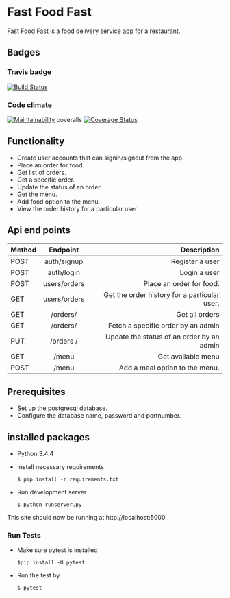 # Fast Food Fast
Fast Food Fast is a food delivery service app for a restaurant.

## Badges
### Travis badge
[![Build Status](https://travis-ci.org/lindseyme/Fast-Food-Fast.svg?branch=ft-challenge-three)](https://travis-ci.org/lindseyme/Fast-Food-Fast)
### Code climate
[![Maintainability](https://api.codeclimate.com/v1/badges/d394577ec343cf74808c/maintainability)](https://codeclimate.com/github/lindseyme/Fast-Food-Fast/maintainability)
coveralls
[![Coverage Status](https://coveralls.io/repos/github/lindseyme/Fast-Food-Fast/badge.svg?branch=api_ci)](https://coveralls.io/github/lindseyme/Fast-Food-Fast?branch=api_ci)
## Functionality
- Create user accounts that can signin/signout from the app.
- Place an order for food.
- Get list of orders.
- Get a specific order.
- Update the status of an order.
- Get the menu.
- Add food option to the menu.
- View the order history for a particular user.

## Api end points
| Method  | Endpoint          | Description                      |
| --------|:-----------------:| --------------------------------:|
| POST     | auth/signup      | Register a user                  |
| POST     | auth/login       | Login a user                     | 
| POST     | users/orders     | Place an order for food.         |
| GET      | users/orders     | Get the order history for a particular user.|
| GET      | /orders/         | Get all orders                   |
| GET      |/orders/<orderId> | Fetch a specific order by an admin |
| PUT      |/orders /<orderId>| Update the status of an order by an admin |
| GET      | /menu            | Get available menu               |
| POST     | /menu            | Add a meal option to the menu. |

## Prerequisites
- Set up the postgresql database.
- Configure the database name, password and portnumber.

## installed packages
- Python 3.4.4

- Install necessary requirements

  ```
  $ pip install -r requirements.txt
  ```

- Run development server
  ```
  $ python runserver.py
  ```

This site should now be running at http://localhost:5000

### Run Tests

- Make sure pytest is installed

  ```
  $pip install -U pytest
  ```
  
- Run the test by

  ```
  $ pytest
  ```
